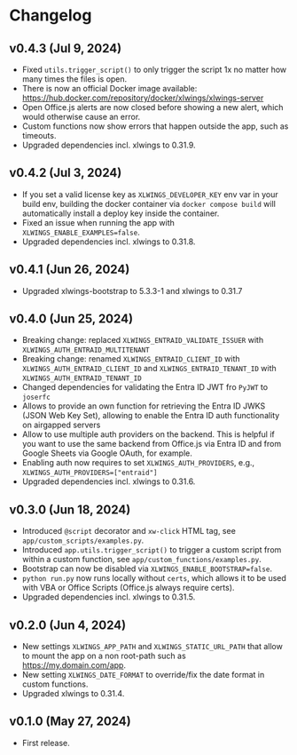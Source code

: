 # Changelog

## v0.4.3 (Jul 9, 2024)

* Fixed `utils.trigger_script()` to only trigger the script 1x no matter how many times the files is open.
* There is now an official Docker image available: https://hub.docker.com/repository/docker/xlwings/xlwings-server
* Open Office.js alerts are now closed before showing a new alert, which would otherwise cause an error.
* Custom functions now show errors that happen outside the app, such as timeouts.
* Upgraded dependencies incl. xlwings to 0.31.9.

## v0.4.2 (Jul 3, 2024)

* If you set a valid license key as `XLWINGS_DEVELOPER_KEY` env var in your build env, building the docker container via `docker compose build` will automatically install a deploy key inside the container.
* Fixed an issue when running the app with `XLWINGS_ENABLE_EXAMPLES=false`.
* Upgraded dependencies incl. xlwings to 0.31.8.

## v0.4.1 (Jun 26, 2024)

* Upgraded xlwings-bootstrap to 5.3.3-1 and xlwings to 0.31.7

## v0.4.0 (Jun 25, 2024)

* Breaking change: replaced `XLWINGS_ENTRAID_VALIDATE_ISSUER` with `XLWINGS_AUTH_ENTRAID_MULTITENANT`
* Breaking change: renamed `XLWINGS_ENTRAID_CLIENT_ID` with `XLWINGS_AUTH_ENTRAID_CLIENT_ID` and `XLWINGS_ENTRAID_TENANT_ID` with `XLWINGS_AUTH_ENTRAID_TENANT_ID`
* Changed dependencies for validating the Entra ID JWT fro `PyJWT` to `joserfc`
* Allows to provide an own function for retrieving the Entra ID JWKS (JSON Web Key Set), allowing to enable the Entra ID auth functionality on airgapped servers
* Allow to use multiple auth providers on the backend. This is helpful if you want to use the same backend from Office.js via Entra ID and from Google Sheets via Google OAuth, for example.
* Enabling auth now requires to set `XLWINGS_AUTH_PROVIDERS`, e.g., `XLWINGS_AUTH_PROVIDERS=["entraid"]`
* Upgraded dependencies incl. xlwings to 0.31.6.

## v0.3.0 (Jun 18, 2024)

* Introduced `@script` decorator and `xw-click` HTML tag, see `app/custom_scripts/examples.py`.
* Introduced `app.utils.trigger_script()` to trigger a custom script from within a custom function, see `app/custom_functions/examples.py`.
* Bootstrap can now be disabled via `XLWINGS_ENABLE_BOOTSTRAP=false`.
* `python run.py` now runs locally without `certs`, which allows it to be used with VBA or Office Scripts (Office.js always require certs).
* Upgraded dependencies incl. xlwings to 0.31.5.

## v0.2.0 (Jun 4, 2024)

* New settings `XLWINGS_APP_PATH` and `XLWINGS_STATIC_URL_PATH` that allow to mount the app on a non root-path such as https://my.domain.com/app.
* New setting `XLWINGS_DATE_FORMAT` to override/fix the date format in custom functions.
* Upgraded xlwings to 0.31.4.

## v0.1.0 (May 27, 2024)

* First release.
